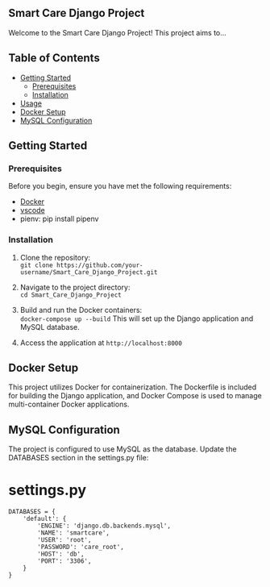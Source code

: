 ## Smart Care Django Project

Welcome to the Smart Care Django Project! This project aims to...

## Table of Contents
- [Getting Started](#getting-started)
  - [Prerequisites](#prerequisites)
  - [Installation](#installation)
- [Usage](#usage)
- [Docker Setup](#Docker-Setup)
- [MySQL Configuration](#MySQL-Configuration)
  
## Getting Started

### Prerequisites

Before you begin, ensure you have met the following requirements:

- [Docker](https://www.docker.com/)
- [vscode](https://code.visualstudio.com/Download)
- pienv: pip install pipenv
  
### Installation

1. Clone the repository:\
   ````git clone https://github.com/your-username/Smart_Care_Django_Project.git````
   
2. Navigate to the project directory:\
````cd Smart_Care_Django_Project````

3. Build and run the Docker containers:\
````docker-compose up --build````
This will set up the Django application and MySQL database.

4. Access the application at ````http://localhost:8000````

## Docker Setup
This project utilizes Docker for containerization. The Dockerfile is included for building the Django application, and Docker Compose is used to manage multi-container Docker applications.

## MySQL Configuration
The project is configured to use MySQL as the database. Update the DATABASES section in the settings.py file:

# settings.py
````
DATABASES = {
    'default': {
        'ENGINE': 'django.db.backends.mysql',
        'NAME': 'smartcare',
        'USER': 'root',
        'PASSWORD': 'care_root',
        'HOST': 'db',
        'PORT': '3306',
    }
}
````

